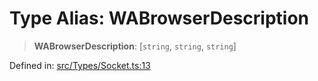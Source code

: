 # Type Alias: WABrowserDescription

> **WABrowserDescription**: \[`string`, `string`, `string`\]

Defined in: [src/Types/Socket.ts:13](https://github.com/Fokusdotid/Baileys/blob/86ad0f8078178c8586062ad3364a59e068f4b3b2/src/Types/Socket.ts#L13)
